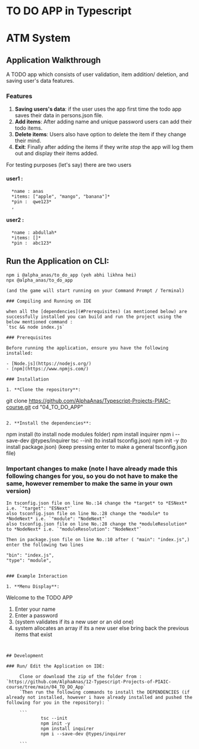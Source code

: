 # TO DO APP in Typescript

# ATM System

## Application Walkthrough

A TODO app which consists of user validation, item addition/ deletion, and saving user's data features.

### Features

1. **Saving users's data**: if the user uses the app first time the todo app saves their data in persons.json file.
2. **Add items**: After adding name and unique password users can add their todo items.
3. **Delete items**: Users also have option to delete the item if they change their mind.
4. **Exit**: Finally after adding the items if they write *stop* the app will log them out and display their items added.

For testing purposes (let's say) there are two users

#### user1 :

      *name : anas
      *items: ["apple", "mango", "banana"]*
      *pin :  qwe123*
      ,

#### user2 :

      *name : abdullah*
      *items: []*
      *pin :  abc123*

## Run the Application on CLI:

```
npm i @alpha_anas/to_do_app (yeh abhi likhna hei)
npx @alpha_anas/to_do_app

(and the game will start running on your Command Prompt / Terminal)

### Compiling and Running on IDE

when all the [dependencies](#Prerequisites) (as mentioned below) are successfully installed you can build and run the project using the
below mentioned command :
`tsc && node index.js`

### Prerequisites

Before running the application, ensure you have the following installed:

- [Node.js](https://nodejs.org/)
- [npm](https://www.npmjs.com/)

### Installation

1. **Clone the repository**:

   ```
   git clone https://github.com/AlphaAnas/Typescript-Projects-PIAIC-course.git
   cd "04_TO_DO_APP"
   ```

2. **Install the dependencies**:

   ```
   npm install (to install node modules folder)
   npm install inquirer
   npm i --save-dev @types/inquirer
   tsc --init   (to install tsconfig.json)
   npm init -y (to install package.json) (keep pressing enter to make a general tsconfig.json file)
### Important changes to make (note I have already made this following changes for you, so you do not have to make the same, however remember to make the same in your own version)

   ```
   In tsconfig.json file on line No.:14 change the *target* to *ESNext* i.e. `"target": "ESNext"` 
   also tsconfig.json file on line No.:28 change the *module* to *NodeNext* i.e. `"module": "NodeNext"`
   also tsconfig.json file on line No.:28 change the *moduleResolution* to *NodeNext* i.e. `"moduleResolution": "NodeNext"`

   Then in package.json file on line No.:10 after ( "main": "index.js",) enter the following two lines
   ```
    "bin": "index.js",
    "type": "module",
   ```

### Example Interaction

1. **Menu Display**:

   ```
   Welcome to the TODO APP
   1. Enter your name
   2. Enter a password
   3. (system validates if its a new user or an old one)
   4. system allocates an array if its a new user else bring back the previous items that exist
   ```


## Development

### Run/ Edit the Application on IDE:

        Clone or download the zip of the folder from : `https://github.com/AlphaAnas/12-Typescript-Projects-of-PIAIC-course/tree/main/04_TO_DO_App`
        `Then run the following commands to install the DEPENDENCIES (if already not installed, however i have already installed and pushed the following for you in the repository): `

        ```
                tsc --init
                npm init -y
                npm install inquirer
                npm i --save-dev @types/inquirer

        ```

